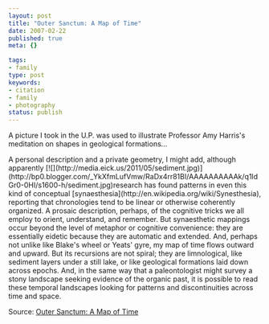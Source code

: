 ```yaml
---
layout: post
title: "Outer Sanctum: A Map of Time"
date: 2007-02-22
published: true
meta: {}

tags:
- family
type: post
keywords:
- citation
- family
- photography
status: publish
---
```



A picture I took in the U.P. was used to illustrate Professor Amy Harris's meditation on shapes in geological formations... 

<!-- blockquote  -->A personal description and a private geometry, I might add, although apparently [![](http://media.eick.us/2011/05/sediment.jpg)](http://bp0.blogger.com/_YkXfmLufVmw/RaDx4rr81BI/AAAAAAAAAAk/q1ldGr0-0HI/s1600-h/sediment.jpg)research has found patterns in even this kind of conceptual [synaesthesia](http://en.wikipedia.org/wiki/Synesthesia), reporting that chronologies tend to be linear or otherwise coherently organized. A prosaic description, perhaps, of the cognitive tricks we all employ to orient, understand, and remember. But synaesthetic mappings occur beyond the level of metaphor or cognitive convenience: they are essentially eidetic because they are automatic and extended. And, perhaps not unlike like Blake's wheel or Yeats' gyre, my map of time flows outward and upward. But its recursions are not spiral; they are limnological, like sediment layers under a still lake, or like geological formations laid down across epochs. And, in the same way that a paleontologist might survey a stony landscape seeking evidence of the organic past, it is possible to read these temporal landscapes looking for patterns and discontinuities across time and space.<!-- endblockquote  -->

Source: [Outer Sanctum: A Map of Time](http://outersanctum.blogspot.com/2007/01/map-of-time.html)


